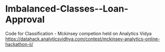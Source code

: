 # Imbalanced-Classes--Loan-Approval

Code for Classification - Mckinsey competion held on Analytics Vidya 
https://datahack.analyticsvidhya.com/contest/mckinsey-analytics-online-hackathon-ii/
